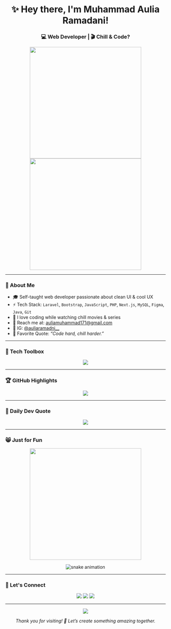 <h1 align="center">✨ Hey there, I'm Muhammad Aulia Ramadani!</h1>
<h3 align="center">💻 Web Developer | 🎬 Chill & Code?</h3>

<p align="center">
  <img src="https://github.com/user-attachments/assets/81c65866-c8fb-4d29-9395-ebb9b34b9880" width="350" />
  <img src="https://github.com/user-attachments/assets/0e6771ad-9023-4ad0-878d-d6506bdff9fd" width="350" />
</p>


---

### 🌟 About Me
- 🎓 Self-taught web developer passionate about clean UI & cool UX  
- ⚡ Tech Stack: `Laravel`, `Bootstrap`, `JavaScript`, `PHP`, `Next.js`, `MySQL`, `Figma`, `Java`, `Git`  
- 🍿 I love coding while watching chill movies & series  
- 📧 Reach me at: [auliamuhammad171@gmail.com](mailto:auliamuhammad171@gmail.com)  
- 📸 IG: [@auliaramadni__](https://instagram.com/auliaramadni__)  
- 💭 Favorite Quote: *“Code hard, chill harder.”*

---

### 🧰 Tech Toolbox
<p align="center">
  <img src="https://skillicons.dev/icons?i=html,css,bootstrap,js,php,laravel,vscode,git,figma,mysql,nextjs,java" />
</p>

---

### 🏆 GitHub Highlights
<p align="center">
  <img src="https://github-profile-trophy.vercel.app/?username=muhammadauliaramadani&theme=onedark&no-frame=true&column=6" />
</p>

---

### 📜 Daily Dev Quote
<p align="center">
  <img src="https://quotes-github-readme.vercel.app/api?type=horizontal&theme=dark" />
</p>

---

### 😸 Just for Fun
<p align="center">
  <img src="https://media.giphy.com/media/LMcB8XospGZO8UQq87/giphy.gif" width="350" />
</p>

<p align="center">
  <img src="https://github.com/muhammadauliaramadani/muhammadauliaramadani/raw/output/github-contribution-grid-snake.svg" alt="snake animation" />
</p>

---

### 🔗 Let's Connect
<p align="center">
  <a href="mailto:auliamuhammad171@gmail.com"><img src="https://img.shields.io/badge/Gmail-EA4335?style=for-the-badge&logo=gmail&logoColor=white" /></a>
  <a href="https://instagram.com/auliaramadni__"><img src="https://img.shields.io/badge/Instagram-E4405F?style=for-the-badge&logo=instagram&logoColor=white" /></a>
  <a href="https://github.com/muhammadauliaramadani"><img src="https://img.shields.io/badge/GitHub-171515?style=for-the-badge&logo=github&logoColor=white" /></a>
</p>

---

<p align="center">
  <img src="https://capsule-render.vercel.app/api?type=waving&color=0:FF6B6B,100:FFD93D&height=100&section=footer&animation=twinkling"/>
</p>

<p align="center"><i>Thank you for visiting! 🚀 Let’s create something amazing together.</i></p>
